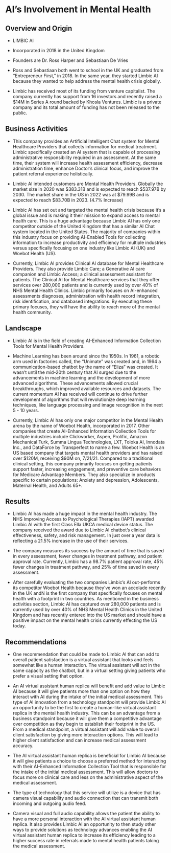 # AI’s Involvement in Mental Health

## Overview and Origin

* LIMBIC AI

* Incorporated in 2018 in the United Kingdom 

* Founders are Dr. Ross Harper and Sebastiaan De Vries

* Ross and Sebastiaan both went to school in the UK and graduated from “Entrepreneur First,” in 2018. In the same year, they started Limbic AI because they wanted to help address the mental health crisis globally.

* Limbic has received most of its funding from venture capitalist. The company currently has support from 16 investors and recently raised a $14M in Series A round backed by Khosla Ventures. Limbic is a private company and its total amount of funding has not been released to the public.

## Business Activities

* This company provides an Artificial Intelligent Chat system for Mental Healthcare Providers that collects information for medical treatment. Limbic specifically created an AI system that is capable of processing administrative responsibility required in an assessment. At the same time, their system will increase health assessment efficiency, decrease administration time, enhance Doctor’s clinical focus, and improve the patient referral experience holistically.

* Limbic AI intended customers are Mental Health Providers. Globally the market size in 2020 was $383.31B and is expected to reach $537.97B by 2030. The market share in the US in 2022 was at $79.99B and is expected to reach $83.70B in 2023. (4.7% Increase)

* Limbic AI has set out and targeted the mental health crisis because it’s a global issue and is making it their mission to expand access to mental health care. This is a huge advantage because Limbic AI has only one competitor outside of the United Kingdom that has a similar AI Chat system located in the United States. The majority of companies within this industry focus on providing AI-Enabled Tools for collecting information to increase productivity and efficiency for multiple industries versus specifically focusing on one industry like Limbic AI (UK) and Woebot Health (US).

* Currently, Limbic AI provides Clinical AI database for Mental Healthcare Providers. They also provide Limbic Care; a Generative AI care companion and Limbic Access; a clinical assessment assistant for patients. The Clinical AI for Mental Healthcare services that they offer services over 280,000 patients and is currently used by over 40% of NHS Mental Health Clinics. Limbic primarily focuses on AI-enhanced assessments diagnoses, administration with health record integration, risk identification, and databased integrations. By executing these primary focuses, they will have the ability to reach more of the mental health community.

## Landscape

* Limbic AI is in the field of creating AI-Enhanced Information Collection Tools for Mental Health Providers.

* Machine Learning has been around since the 1950s. In 1961, a robotic arm used in factories called, the “Unimate” was created and, in 1964 a communication-based chatbot by the name of “Eliza” was created. It wasn’t until the mid-20th century that AI surged due to the advancements in machine learning and the development of more advanced algorithms. These advancements allowed crucial breakthroughs, which improved available resources and datasets. The current momentum AI has received will continue to drive further development of algorithms that will revolutionize deep learning techniques, like language processing and image recognition in the next 5 - 10 years. 

* Currently, Limbic AI has only one major competitor in the Mental Health arena by the name of Woebot Health, incorporated in 2017. Other companies that create AI-Enhanced Information Collection Tools for multiple industries include Clickworker, Aspen, Prolific, Amazon Mechanical Turk, Summa Lingua Technologies, LXT, Toloka AI, Innodata Inc., and DataForce by Transperfect to name a few. Woebot Health is an US based company that targets mental health providers and has raised over $120M, receiving $90M on, 7/21/21. Compared to a traditional clinical setting, this company primarily focuses on getting patients support faster, increasing engagement, and preventive care behaviors for Medicare Advantage Members. They also specialize in products specific to certain populations: Anxiety and depression, Adolescents, Maternal Health, and Adults 65+.

## Results

* Limbic AI has made a huge impact in the mental health industry. The NHS Improving Access to Psychological Therapies (IAPT) awarded Limbic AI with the first Class Ella UKCA medical device status. The company received the award due to Limbic AI chatbot’s clinical effectiveness, safety, and risk management. In just over a year data is reflecting a 21.5% increase in the use of their services.

* The company measures its success by the amount of time that is saved in every assessment, fewer changes in treatment pathway, and patient approval rate. Currently, Limbic has a 98.7% patient approval rate, 45% fewer changes in treatment pathway, and 25% of time saved in every assessment. 

* After carefully evaluating the two companies Limbic’s AI out-performs its competitor Woebot Health because they’ve won an accolade recently in the UK andN is the first company that specifically focuses on mental health with a footprint in two countries. As mentioned in the business activities section, Limbic AI has captured over 280,000 patients and is currently used by over 40% of NHS Mental Health Clinics in the United Kingdom and has recently entered into the US market and should have a positive impact on the mental health crisis currently effecting the US today.

## Recommendations

* One recommendation that could be made to Limbic AI that can add to overall patient satisfaction is a virtual assistant that looks and feels somewhat like a human interaction. The virtual assistant will act in the same capacity as the chatbot, but in a virtual setting giving patients who prefer a visual setting that option. 

* An AI virtual assistant human replica will benefit and add value to Limbic AI because it will give patients more than one option on how they interact with AI during the intake of the initial medical assessment. This type of AI innovation from a technology standpoint will provide Limbic AI an opportunity to be the first to create a human-like virtual assistant replica in the mental health industry. This can be an advantage from a business standpoint because it will give them a competitive advantage over competition as they begin to establish their footprint in the US. From a medical standpoint, a virtual assistant will add value to overall client satisfaction by giving more interaction options. This will lead to higher client satisfaction and can increase medical assessment accuracy.

* The AI virtual assistant human replica is beneficial for Limbic AI because it will give patients a choice to choose a preferred method for interacting with their AI-Enhanced Information Collection Tool that is responsible for the intake of the initial medical assessment. This will allow doctors to focus more on clinical care and less on the administrative aspect of the medical assessment. 

* The type of technology that this service will utilize is a device that has camera visual capability and audio connection that can transmit both incoming and outgoing audio feed.

* Camera visual and full audio capability allows the patient the ability to have a more personal interaction with the AI virtual assistant human replica. It also provides Limbic AI an opportunity to then study other ways to provide solutions as technology advances enabling the AI virtual assistant human replica to increase its efficiency leading to a higher success rate in referrals made to mental health patients taking the medical assessment.